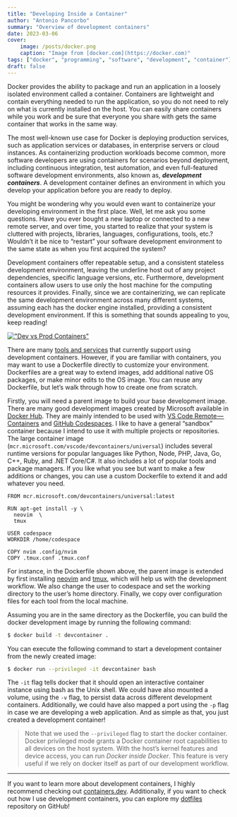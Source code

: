 ```yaml
---
title: "Developing Inside a Container"
author: "Antonio Pancorbo"
summary: "Overview of development containers"
date: 2023-03-06
cover:
    image: /posts/docker.png
    caption: "Image from [docker.com](https://docker.com)"
tags: ["docker", "programming", "software", "development", "container"]
draft: false
---
```


Docker provides the ability to package and run an application in a loosely
isolated environment called a container. Containers are lightweight and
contain everything needed to run the application, so you do not need to
rely on what is currently installed on the host. You can easily share
containers while you work and be sure that everyone you share with gets
the same container that works in the same way.

The most well-known use case for Docker is deploying production services,
such as application services or databases, in enterprise servers or cloud
instances. As containerizing production workloads become common, more
software developers are using containers for scenarios beyond deployment,
including continuous integration, test automation, and even full-featured
software development environments, also known as, ***development containers***.
A development container defines an environment in which you develop your
application before you are ready to deploy.

You might be wondering why you would even want to containerize your
developing environment in the first place. Well, let me ask you some 
questions. Have you ever bought a new laptop or connected to a new
remote server, and over time, you started to realize that your system is
cluttered with projects, libraries, languages, configurations, tools, etc.?
Wouldn’t it be nice to “restart” your software development environment to
the same state as when you first acquired the system?

Development containers offer repeatable setup, and a consistent stateless
development environment, leaving the underline host out of any project
dependencies, specific language versions, etc. Furthermore, development
containers allow users to use only the host machine for the computing
resources it provides. Finally, since we are containerizing, we can
replicate the same development environment across many different systems,
assuming each has the docker engine installed, providing a consistent development
environment. If this is something that sounds appealing to you, keep reading!

[!["Dev vs Prod Containers"](/posts/dev_prod_container.jpeg#center)](https://www.tony.software/posts/dev_prod_container.jpeg)

There are many [tools and services](https://containers.dev/supporting)
that currently support using development containers. However, if you are
familiar with containers, you may want to use a Dockerfile directly to
customize your environment. Dockerfiles are a great way to extend images,
add additional native OS packages, or make minor edits to the OS image.
You can reuse any Dockerfile, but let’s walk through how to create one
from scratch.

Firstly, you will need a parent image to build your base development image.
There are many good development images created by Microsoft available in
[Docker Hub](https://hub.docker.com/_/microsoft-vscode-devcontainers?tab=description).
They are mainly intended to be used with
[VS Code Remote — Containers](https://code.visualstudio.com/docs/devcontainers/containers)
and [GitHub Codespaces](https://github.com/features/codespaces). I like to
have a general “sandbox” container because I intend to use it with multiple
projects or repositories. The large container image (`mcr.microsoft.com/vscode/devcontainers/universal`)
includes several runtime versions for popular languages like Python, Node,
PHP, Java, Go, C++, Ruby, and .NET Core/C#. It also includes a lot of popular
tools and package managers. If you like what you see but want to make a few
additions or changes, you can use a custom Dockerfile to extend it and
add whatever you need.

```text
FROM mcr.microsoft.com/devcontainers/universal:latest

RUN apt-get install -y \
  neovim  \
  tmux

USER codespace
WORKDIR /home/codespace

COPY nvim .config/nvim
COPY .tmux.conf .tmux.conf
```

For instance, in the Dockerfile shown above, the parent image is extended
by first installing [neovim](https://neovim.io/) and [tmux](https://github.com/tmux/tmux/wiki),
which will help us with the development workflow. We also change the user
to codespace and set the working directory to the user’s home directory.
Finally, we copy over configuration files for each tool from the local machine.

Assuming you are in the same directory as the Dockerfile, you can build the
docker development image by running the following command:

```bash
$ docker build -t devcontainer .
```

You can execute the following command to start a development container
from the newly created image:

```bash
$ docker run --privileged -it devcontainer bash
```

The `-it` flag tells docker that it should open an interactive container
instance using bash as the Unix shell. We could have also mounted a volume,
using the `-v` flag, to persist data across different development containers.
Additionally, we could have also mapped a port using the `-p` flag in case we
are developing a web application. And as simple as that, you just created a
development container!

> Note that we used the `--privileged` flag to start the docker container.
> Docker privileged mode grants a Docker container root capabilities to all
> devices on the host system. With the host’s kernel features and device access,
> you can run *Docker inside Docker*. This feature is very useful if we rely
> on docker itself as part of our development workflow.

---

If you want to learn more about development containers, I highly recommend
checking out [containers.dev](https://containers.dev/). Additionally,
if you want to check out how I use development containers,
you can explore my [dotfiles](https://github.com/apancorb/dotfiles)
repository on GitHub!

